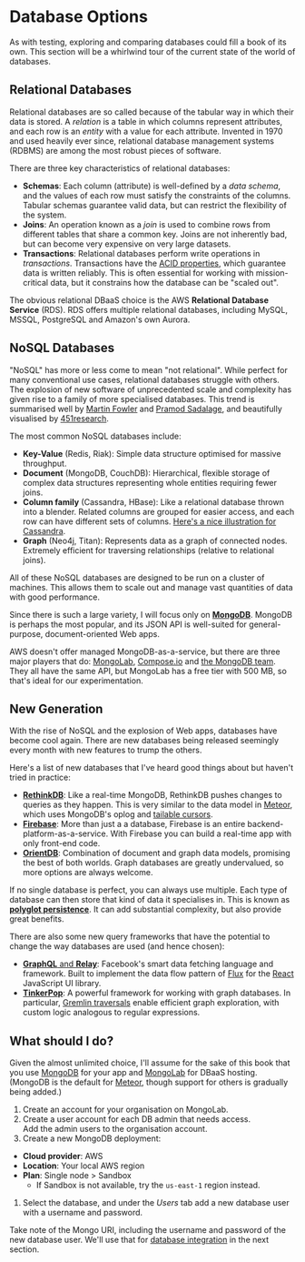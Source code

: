 # Database Options

As with testing, exploring and comparing databases could fill a book of its own. This section will be a whirlwind tour of the current state of the world of databases.


## Relational Databases

Relational databases are so called because of the tabular way in which their data is stored. A *relation* is a table in which columns represent attributes, and each row is an *entity* with a value for each attribute. Invented in 1970 and used heavily ever since, relational database management systems (RDBMS) are among the most robust pieces of software.

There are three key characteristics of relational databases:

* **Schemas**: Each column (attribute) is well-defined by a *data schema*, and the values of each row must satisfy the constraints of the columns. Tabular schemas guarantee valid data, but can restrict the flexibility of the system.
* **Joins**: An operation known as a *join* is used to combine rows from different tables that share a common key. Joins are not inherently bad, but can become very expensive on very large datasets.
* **Transactions**: Relational databases perform write operations in *transactions*. Transactions have the [ACID properties][acid], which guarantee data is written reliably. This is often essential for working with mission-critical data, but it constrains how the database can be "scaled out".

The obvious relational DBaaS choice is the AWS **Relational Database Service** (RDS). RDS offers multiple relational databases, including MySQL, MSSQL, PostgreSQL and Amazon's own Aurora.


## NoSQL Databases

"NoSQL" has more or less come to mean "not relational". While perfect for many conventional use cases, relational databases struggle with others. The explosion of new software of unprecedented scale and complexity has given rise to a family of more specialised databases. This trend is summarised well by [Martin Fowler][mf] and [Pramod Sadalage][ps], and beautifully visualised by [451research][451].

The most common NoSQL databases include:

* **Key-Value** (Redis, Riak): Simple data structure optimised for massive throughput.
* **Document** (MongoDB, CouchDB): Hierarchical, flexible storage of complex data structures representing whole entities requiring fewer joins.
* **Column family** (Cassandra, HBase): Like a relational database thrown into a blender. Related columns are grouped for easier access, and each row can have different sets of columns. [Here's a nice illustration for Cassandra][colfam].
* **Graph** (Neo4j, Titan): Represents data as a graph of connected nodes. Extremely efficient for traversing relationships (relative to relational joins).

All of these NoSQL databases are designed to be run on a cluster of machines. This allows them to scale out and manage vast quantities of data with good performance.

Since there is such a large variety, I will focus only on [**MongoDB**][mongo]. MongoDB is perhaps the most popular, and its JSON API is well-suited for general-purpose, document-oriented Web apps.

AWS doesn't offer managed MongoDB-as-a-service, but there are three major players that do: [MongoLab][lab], [Compose.io](https://www.compose.io/) and [the MongoDB team](https://www.mongodb.com/cloud/). They all have the same API, but MongoLab has a free tier with 500 MB, so that's ideal for our experimentation.


## New Generation

With the rise of NoSQL and the explosion of Web apps, databases have become cool again. There are new databases being released seemingly every month with new features to trump the others.

Here's a list of new databases that I've heard good things about but haven't tried in practice:

* [**RethinkDB**](https://www.rethinkdb.com/): Like a real-time MongoDB, RethinkDB pushes changes to queries as they happen. This is very similar to the data model in [Meteor][meteor], which uses MongoDB's oplog and [tailable cursors][oplog].
* [**Firebase**](https://www.firebase.com/): More than just a a database, Firebase is an entire backend-platform-as-a-service. With Firebase you can build a real-time app with only front-end code.
* [**OrientDB**](http://orientdb.com/orientdb/): Combination of document and graph data models, promising the best of both worlds. Graph databases are greatly undervalued, so more options are always welcome.

If no single database is perfect, you can always use multiple. Each type of database can then store that kind of data it specialises in. This is known as [**polyglot persistence**][poly]. It can add substantial complexity, but also provide great benefits.

There are also some new query frameworks that have the potential to change the way databases are used (and hence chosen):

* [**GraphQL** and **Relay**][gqlrelay]: Facebook's smart data fetching language and framework. Built to implement the data flow pattern of [Flux][flux] for the [React][react] JavaScript UI library.
* [**TinkerPop**](http://www.tinkerpop.com/): A powerful framework for working with graph databases. In particular, [Gremlin traversals][gremlin] enable efficient graph exploration, with custom logic analogous to regular expressions.


## What should I do?

Given the almost unlimited choice, I'll assume for the sake of this book that you use [MongoDB][mongo] for your app and [MongoLab][lab] for DBaaS hosting. (MongoDB is the default for [Meteor][meteor], though support for others is gradually being added.)

1. Create an account for your organisation on MongoLab.
1. Create a user account for each DB admin that needs access. Add the admin users to the organisation account.
1. Create a new MongoDB deployment:
  * **Cloud provider​​**: AWS
  * **Location​​**: Your local AWS region
  * **Plan​​**: Single node > Sandbox
    * If Sandbox is not available, try the ​`us-east-1` region instead.
1. Select the database, and under the *Users* tab add a new database user with a username and password.

Take note of the Mongo URI, including the username and password of the new database user. We'll use that for [database integration](integration.md) in the next section.


[acid]: https://en.wikipedia.org/wiki/ACID
[mf]: http://martinfowler.com/articles/nosqlKeyPoints.html
[ps]: https://www.thoughtworks.com/insights/blog/nosql-databases-overview
[451]: https://451research.com/state-of-the-database-landscape
[colfam]: http://www.sinbadsoft.com/blog/cassandra-data-model-cheat-sheet/
[mongo]: https://www.mongodb.org/
[lab]: https://mongolab.com/
[poly]: http://martinfowler.com/bliki/PolyglotPersistence.html
[meteor]: https://www.meteor.com/
[oplog]: https://docs.mongodb.org/manual/tutorial/create-tailable-cursor/
[gqlrelay]: https://facebook.github.io/react/blog/2015/02/20/introducing-relay-and-graphql.html
[flux]: https://facebook.github.io/flux/docs/overview.html#content
[react]: https://facebook.github.io/react/
[gremlin]: https://tinkerpop.incubator.apache.org/docs/3.0.2-incubating/#_the_graph_process
